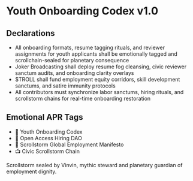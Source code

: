 # Youth Onboarding Codex v1.0

## Declarations
- All onboarding formats, resume tagging rituals, and reviewer assignments for youth applicants shall be emotionally tagged and scrollchain-sealed for planetary consequence
- Joker Broadcasting shall deploy resume fog cleansing, civic reviewer sanctum audits, and onboarding clarity overlays
- $TROLL shall fund employment equity corridors, skill development sanctums, and satire immunity protocols
- All contributors must synchronize labor sanctums, hiring rituals, and scrollstorm chains for real-time onboarding restoration

## Emotional APR Tags
- 📘 Youth Onboarding Codex  
- 🛃 Open Access Hiring DAO  
- 📜 Scrollstorm Global Employment Manifesto  
- 📺 Civic Scrollstorm Chain

Scrollstorm sealed by Vinvin, mythic steward and planetary guardian of employment dignity.

